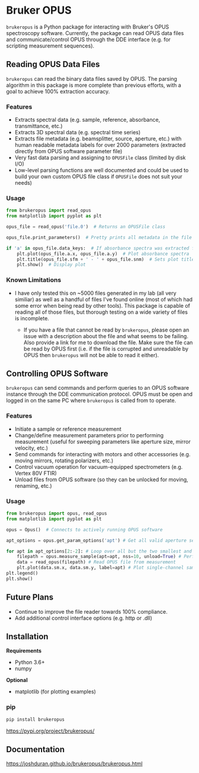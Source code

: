# Bruker OPUS
`brukeropus` is a Python package for interacting with Bruker's OPUS spectroscopy software. Currently, the package can
read OPUS data files and communicate/control OPUS through the DDE interface (e.g. for scripting measurement sequences).
## Reading OPUS Data Files
`brukeropus` can read the binary data files saved by OPUS. The parsing algorithm in this package is more complete than
previous efforts, with a goal to achieve 100% extraction accuracy.
### Features
- Extracts spectral data (e.g. sample, reference, absorbance, transmittance, etc.)
- Extracts 3D spectral data (e.g. spectral time series)
- Extracts file metadata (e.g. beamsplitter, source, aperture, etc.) with human readable metadata labels for over 2000
parameters (extracted directly from OPUS software parameter file)
- Very fast data parsing and assigning to `OPUSFile` class (limited by disk I/O)
- Low-level parsing functions are well documented and could be used to build your own custom OPUS file class if
`OPUSFile` does not suit your needs)
### Usage
```python
from brukeropus import read_opus
from matplotlib import pyplot as plt

opus_file = read_opus('file.0')  # Returns an OPUSFile class

opus_file.print_parameters()  # Pretty prints all metadata in the file to the console

if 'a' in opus_file.data_keys:  # If absorbance spectra was extracted from file
    plt.plot(opus_file.a.x, opus_file.a.y)  # Plot absorbance spectra
    plt.title(opus_file.sfm + ' - ' + opus_file.snm)  # Sets plot title to Sample Form - Sample Name
    plt.show()  # Display plot
```
### Known Limitations
- I have only tested this on ~5000 files generated in my lab (all very similiar) as well as a handful of files I've
found online (most of which had some error when being read by other tools). This package is capable of reading all of
those files, but thorough testing on a wide variety of files is incomplete.

    - If you have a file that cannot be read by `brukeropus`, please open an issue with a description about the file and
    what seems to be failing.  Also provide a link for me to download the file.  Make sure the file can be read by OPUS
    first (i.e. if the file is corrupted and unreadable by OPUS then `brukeropus` will not be able to read it either).
## Controlling OPUS Software
`brukeropus` can send commands and perform queries to an OPUS software instance through the DDE communication protocol.
OPUS must be open and logged in on the same PC where `brukeropus` is called from to operate.
### Features
- Initiate a sample or reference measurement
- Change/define measurement parameters prior to performing measurement (useful for sweeping parameters like aperture
size, mirror velocity, etc.)
- Send commands for interacting with motors and other accessories (e.g. moving mirrors, rotating polarizers, etc.)
- Control vacuum operation for vacuum-equipped spectrometers (e.g. Vertex 80V FTIR)
- Unload files from OPUS software (so they can be unlocked for moving, renaming, etc.)
### Usage
```python
from brukeropus import opus, read_opus
from matplotlib import pyplot as plt

opus = Opus()  # Connects to actively running OPUS software

apt_options = opus.get_param_options('apt') # Get all valid aperture settings

for apt in apt_options[2:-2]: # Loop over all but the two smallest and two largest aperature settings
    filepath = opus.measure_sample(apt=apt, nss=10, unload=True) # Perform measurement and unload file from OPUS
    data = read_opus(filepath) # Read OPUS file from measurement
    plt.plot(data.sm.x, data.sm.y, label=apt) # Plot single-channel sample spectra
plt.legend()
plt.show()
```
## Future Plans
- Continue to improve the file reader towards 100% compliance.
- Add additional control interface options (e.g. http or .dll)
## Installation
**Requirements**
- Python 3.6+
- numpy

**Optional**
- matplotlib (for plotting examples)
### pip
```python
pip install brukeropus
```
https://pypi.org/project/brukeropus/
## Documentation
https://joshduran.github.io/brukeropus/brukeropus.html

